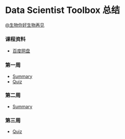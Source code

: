 Data Scientist Toolbox 总结
===

[@生物你好生物再见](http://www.weibo.com/biobyelogy)


### 课程资料
- [百度网盘](http://pan.baidu.com/s/1ntFQbFj)

### 第一周
- [Summary](./W01%20Summary.md)
- [Quiz](./W01%20Quiz.md)

### 第二周
- [Summary](./W02%20Summary.md)

### 第三周
- [Quiz](./W03%20Quiz.md)